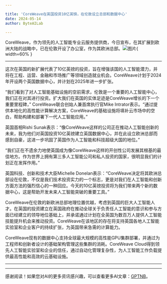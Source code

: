 ```yaml
---

title: 'CoreWeave在英国投资10亿英镑，在伦敦设立总部和数据中心'
date: 2024-05-14
author: ByteAILab

---
```


CoreWeave，作为领先的人工智能专业云服务提供商，今日宣布，在其扩展到欧洲大陆的战略中，已在伦敦开设了办公室，作为其欧洲总部。![图片](https://ai-techpark.com/wp-content/uploads/2024/05/CoreWeave-1-960x540.jpg){ width=60% }

---
这次在英国的新扩展代表了10亿英镑的投资，旨在增强该国的人工智能潜力，并将在工程、运营、金融和市场推广等领域创造就业机会。CoreWeave计划于2024年开设两个英国数据中心，并计划在2025年进一步扩张。

“我们看到了对人工智能基础设施的空前需求，伦敦是一个重要的人工智能中心，我们正在对其进行投资。扩大我们在英国的实体足迹是CoreWeave增长的下一个重要里程碑，” CoreWeave联合创始人兼首席执行官Mike Intrator表示。“通过提供本地化的高性能计算解决方案，CoreWeave的基础设施将填补云市场中的空白，帮助构建和部署下一代人工智能应用。”

英国首相Rishi Sunak表示：“像CoreWeave这样的公司正在推动人工智能创新的未来，我为他们对英国投资10亿英镑建立英国数据中心，并在此设立欧洲总部而感到自豪，这进一步巩固了英国作为人工智能和科技超级大国的地位。”

“我们正在不遗余力地使英国成为像CoreWeave这样的开创性公司发展其根基的最佳地方。作为世界上拥有第三多人工智能公司和私人投资的国家，很明显我们的计划正在发挥作用。”

英国科技、创新和技术大臣Michelle Donelan表示：“CoreWeave决定将其欧洲总部设在伦敦，不仅是我们技术投资实力的一个标志，更是对我们在人工智能和创新方面方法的强烈信心的一种回应。今天的10亿英镑投资将为我们带来两个新的数据中心，这是帮助开发未来人工智能突破的重要工具。”

CoreWeave在伦敦的新欧洲总部地理位置优越，考虑到英国的巨大人工智能人才。在英国的投资建立在英国政府在推动全球关于负责任人工智能的意识和参与方面已经建立的领导地位基础上，并承诺通过计划在全英国为数百万人提供人工智能技能提升机会来推动投资。CoreWeave在该地区的存在将支持英国各地人工智能实验室和企业客户的持续扩张，为英国带来急需的计算能力。

CoreWeave现有的数据中心支持全球最大规模的高性能GPU集群部署，并通过为工程师和创新者设计的基础架构管理这些集群的消耗。CoreWeave Cloud得到领先人工智能实验室和企业的信任，通过自动化管理复杂性，为人工智能工作负载提供最高性能和高效的云基础设施。


---
---
感谢阅读！如果您对AI的更多资讯感兴趣，可以查看更多AI文章：[GPTNB](https://gptnb.com)。